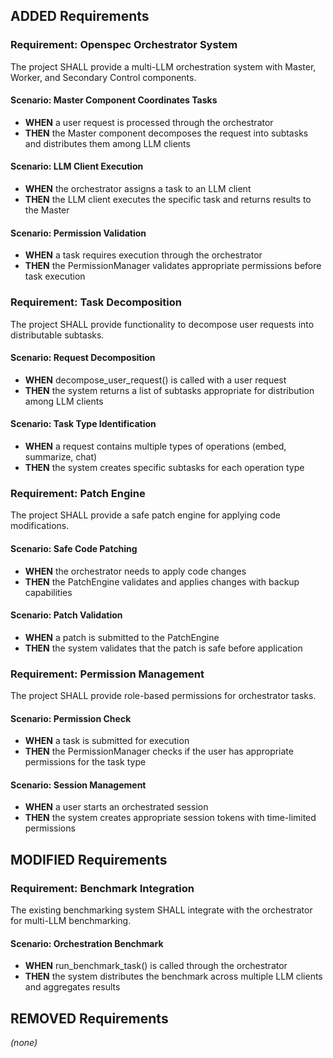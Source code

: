 ## ADDED Requirements
### Requirement: Openspec Orchestrator System
The project SHALL provide a multi-LLM orchestration system with Master, Worker, and Secondary Control components.

#### Scenario: Master Component Coordinates Tasks
- **WHEN** a user request is processed through the orchestrator
- **THEN** the Master component decomposes the request into subtasks and distributes them among LLM clients

#### Scenario: LLM Client Execution
- **WHEN** the orchestrator assigns a task to an LLM client
- **THEN** the LLM client executes the specific task and returns results to the Master

#### Scenario: Permission Validation
- **WHEN** a task requires execution through the orchestrator
- **THEN** the PermissionManager validates appropriate permissions before task execution

### Requirement: Task Decomposition
The project SHALL provide functionality to decompose user requests into distributable subtasks.

#### Scenario: Request Decomposition
- **WHEN** decompose_user_request() is called with a user request
- **THEN** the system returns a list of subtasks appropriate for distribution among LLM clients

#### Scenario: Task Type Identification
- **WHEN** a request contains multiple types of operations (embed, summarize, chat)
- **THEN** the system creates specific subtasks for each operation type

### Requirement: Patch Engine
The project SHALL provide a safe patch engine for applying code modifications.

#### Scenario: Safe Code Patching
- **WHEN** the orchestrator needs to apply code changes
- **THEN** the PatchEngine validates and applies changes with backup capabilities

#### Scenario: Patch Validation
- **WHEN** a patch is submitted to the PatchEngine
- **THEN** the system validates that the patch is safe before application

### Requirement: Permission Management
The project SHALL provide role-based permissions for orchestrator tasks.

#### Scenario: Permission Check
- **WHEN** a task is submitted for execution
- **THEN** the PermissionManager checks if the user has appropriate permissions for the task type

#### Scenario: Session Management
- **WHEN** a user starts an orchestrated session
- **THEN** the system creates appropriate session tokens with time-limited permissions

## MODIFIED Requirements
### Requirement: Benchmark Integration
The existing benchmarking system SHALL integrate with the orchestrator for multi-LLM benchmarking.

#### Scenario: Orchestration Benchmark
- **WHEN** run_benchmark_task() is called through the orchestrator
- **THEN** the system distributes the benchmark across multiple LLM clients and aggregates results

## REMOVED Requirements
*(none)*